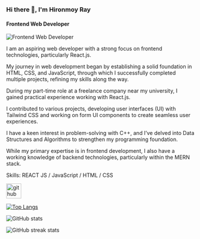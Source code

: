### Hi there 👋, I'm Hironmoy Ray
#### Frontend Web Developer 
![Frontend Web Developer ](https://arturssmirnovs.github.io/github-profile-readme-generator/images/banner.png)

I am an aspiring web developer with a strong focus on frontend technologies, particularly React.js. 

My journey in web development began by establishing a solid foundation in HTML, CSS, and JavaScript, through which I successfully completed multiple projects, refining my skills along the way.

During my part-time role at a freelance company near my university, I gained practical experience working with React.js.

 I contributed to various projects, developing user interfaces (UI) with Tailwind CSS and working on form UI components to create seamless user experiences.

I have a keen interest in problem-solving with C++, and I’ve delved into Data Structures and Algorithms to strengthen my programming foundation. 

While my primary expertise is in frontend development, I also have a working knowledge of backend technologies, particularly within the MERN stack.

Skills: REACT JS / JavaScript / HTML / CSS



[<img src='https://cdn.jsdelivr.net/npm/simple-icons@3.0.1/icons/github.svg' alt='github' height='40'>](https://github.com/HironmoyRay)  

[![Top Langs](https://github-readme-stats.vercel.app/api/top-langs/?username=HironmoyRay)](https://github.com/anuraghazra/github-readme-stats)

![GitHub stats](https://github-readme-stats.vercel.app/api?username=HironmoyRay&show_icons=true)  

![GitHub streak stats](https://streak-stats.demolab.com/?user=HironmoyRay)  

